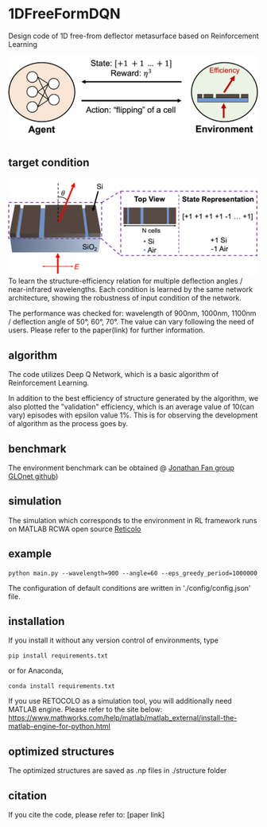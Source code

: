# 1DFreeFormDQN
Design code of 1D free-from deflector metasurface based on Reinforcement Learning


![plot](./images/RL.png)
## target condition
![plot](./images/env.png)
To learn the structure-efficiency relation for multiple deflection angles / near-infrared wavelengths. 
Each condition is learned by the same network architecture, showing the robustness of input condition of the network.

The performance was checked for: wavelength of 900nm, 1000nm, 1100nm / deflection angle of 50°, 60°, 70°. The value can vary following the need of users. Please refer to the paper(link) for further information.


## algorithm

The code utilizes Deep Q Network, which is a basic algorithm of Reinforcement Learning.

In addition to the best efficiency of structure generated by the algorithm, we also plotted the "validation" efficiency, which is an average value of 10(can vary) episodes with epsilon value 1%. This is for observing the development of algorithm as the process goes by.

## benchmark
The environment benchmark can be obtained @ [Jonathan Fan group GLOnet github](https://github.com/jonfanlab/GLOnet))

## simulation
The simulation which corresponds to the environment in RL framework runs on MATLAB RCWA open source [Reticolo](https://zenodo.org/record/3610175#.YBkECS2UGX0)


## example
~~~
python main.py --wavelength=900 --angle=60 --eps_greedy_period=1000000
~~~
The configuration of default conditions are written in './config/config.json' file.


## installation
If you install it without any version control of environments, type 
~~~
pip install requirements.txt
~~~

or for Anaconda,
~~~
conda install requirements.txt
~~~

If you use RETOCOLO as a simulation tool, you will additionally need MATLAB engine. Please refer to the site below:
https://www.mathworks.com/help/matlab/matlab_external/install-the-matlab-engine-for-python.html

## optimized structures
The optimized structures are saved as .np files in ./structure folder

## citation
If you cite the code, please refer to: [paper link]
